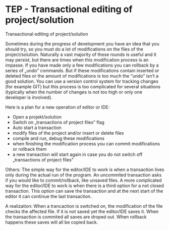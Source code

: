# TEP - Transactional editing of project/solution
Transactional editing of project/solution

Sometimes during the progress of development you have an idea that you should try, so you must do a lot of modifications on the files of the project/solution.
Naturally a vast majority of these rounds is useful and it may persist, but there are times when this modification process is an impasse. If you have made only a few modifications you can rollback by a series of „undo” commands. But if these modifications contain inserted or deleted files or the amount of modifications is too much the “undo” isn’t a good solution.
You can use a version control system for tracking changes (for example GIT) but this process is too complicated for several situations (typically when the number of changes is not too high or only one developer is involved).

Here is a plan for a new operation of editor or IDE:
- Open a projekt/solution
- Switch on „transactions of project files” flag
- Auto start a transaction
- modify files of the project and/or insert or delete files
- compile and run, debug these modifications
- when finishing the modification process you can commit modifications or rollback them
- a new transaction will start again in case you do not switch off „transactions of project files”

Others:
 The simple way for the editor/IDE to work is when a transaction lives only during the actual run of the program. An uncommited transaction asks if you would like to commit/rollback, like unsaved files.
A more complicated way for the editor/IDE to work is when there is a third option for a not closed transaction. This option can save the transaction and at the next start of the editor it can continue the last transaction.

A realization:
When a trancaction is switched on, the modification of the file checks the affected file. If it is not saved yet the editor/IDE saves it. When the transaction is commited all saves are droped out. When rollback happens these saves will all be copied back.
